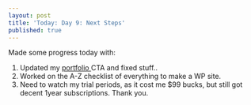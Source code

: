 ```yaml
---
layout: post
title: 'Today: Day 9: Next Steps'
published: true
---
```


Made some progress today with:
1. Updated my <a href="https://josephbalog.com/Portfolio/"> portfolio </a> CTA and fixed stuff..
2. Worked on the A-Z checklist of everything to make a WP site.
3. Need to watch my trial periods, as it cost me $99 bucks, but still got decent 1year subscriptions. Thank you.
